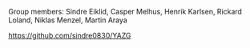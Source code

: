 
Group members:
	Sindre Eiklid, Casper Melhus, Henrik Karlsen, Rickard Loland, Niklas Menzel, Martin Araya

https://github.com/sindre0830/YAZG